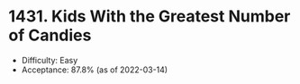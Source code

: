 # 1431. Kids With the Greatest Number of Candies
- Difficulty: Easy
- Acceptance: 87.8% (as of 2022-03-14)

